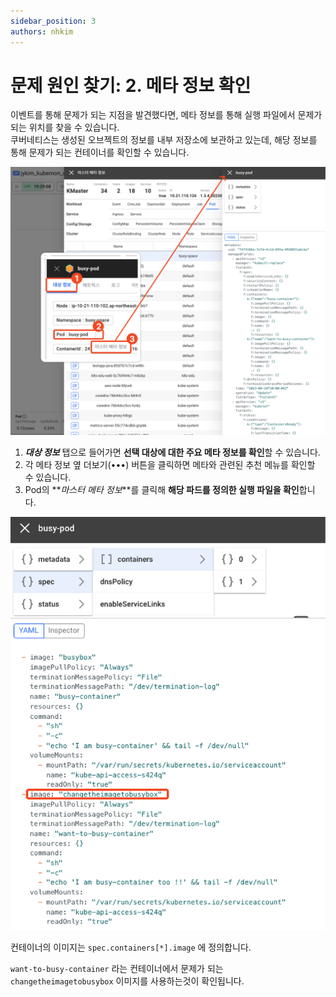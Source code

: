 ```yaml
---
sidebar_position: 3
authors: nhkim
---
```


# 문제 원인 찾기: 2. 메타 정보 확인

이벤트를 통해 문제가 되는 지점을 발견했다면, 메타 정보를 통해 실행 파일에서 문제가 되는 위치를 찾을 수 있습니다.  
쿠버네티스는 생성된 오브젝트의 정보를 내부 저장소에 보관하고 있는데, 해당 정보를 통해 문제가 되는 컨테이너를 확인할 수 있습니다.

![check-meta](./img/check-meta.png)

1. **_대상 정보_** 탭으로 들어가면 **선택 대상에 대한 주요 메타 정보를 확인**할 수 있습니다.
2. 각 메타 정보 옆 더보기(•••) 버튼을 클릭하면 메타와 관련된 추천 메뉴를 확인할 수 있습니다.
3. Pod의 **_마스터 메타 정보_**를 클릭해 **해당 파드를 정의한 실행 파일을 확인**합니다.

![check-meta-detail](./img/check-meta-detail.png)

컨테이너의 이미지는 `spec.containers[*].image` 에 정의합니다.

`want-to-busy-container` 라는 컨테이너에서 문제가 되는 `changetheimagetobusybox` 이미지를 사용하는것이 확인됩니다.
